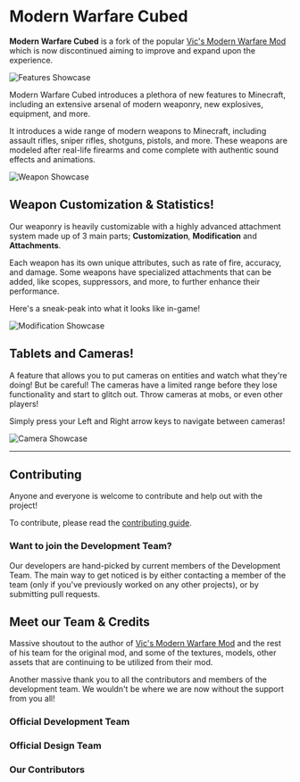 # Modern Warfare Cubed

**Modern Warfare Cubed** is a fork of the popular [Vic's Modern Warfare Mod](https://www.curseforge.com/minecraft/mc-mods/vics-modern-warfare-mod) which is now discontinued aiming to improve and expand upon the experience.

![Features Showcase](https://github.com/Cubed-Development/Modern-Warfare-Cubed/assets/82710983/f7049789-86c8-41a0-8d99-a8ed545f5659)

Modern Warfare Cubed introduces a plethora of new features to Minecraft, including an extensive arsenal of modern weaponry, new explosives, equipment, and more.

It introduces a wide range of modern weapons to Minecraft, including assault rifles, sniper rifles, shotguns, pistols, and more. 
These weapons are modeled after real-life firearms and come complete with authentic sound effects and animations.

![Weapon Showcase](https://raw.githubusercontent.com/Cubed-Development/Modern-Warfare-Cubed/main/assets/showcase/Weapon%20Showcase.gif)

## Weapon Customization & Statistics!

Our weaponry is heavily customizable with a highly advanced attachment system made up of 3 main parts; **Customization**, **Modification** and **Attachments**.

Each weapon has its own unique attributes, such as rate of fire, accuracy, and damage.
Some weapons have specialized attachments that can be added, like scopes, suppressors, and more, to further enhance their performance.

Here's a sneak-peak into what it looks like in-game!

![Modification Showcase](https://raw.githubusercontent.com/Cubed-Development/Modern-Warfare-Cubed/main/assets/showcase/Modification%20Showcase.gif)

## Tablets and Cameras!

A feature that allows you to put cameras on entities and watch what they're doing! But be careful! The cameras have a limited range before they lose functionality and start to glitch out. Throw cameras at mobs, or even other players!

Simply press your Left and Right arrow keys to navigate between cameras!

![Camera Showcase](https://raw.githubusercontent.com/Cubed-Development/Modern-Warfare-Cubed/main/assets/showcase/Camera%20Showcase.gif)

---

## Contributing

Anyone and everyone is welcome to contribute and help out with the project!

To contribute, please read the [contributing guide](https://github.com/Paneedah/Modern-Warfare-Cubed/blob/master/CONTRIBUTING.md).

### Want to join the Development Team?

Our developers are hand-picked by current members of the Development Team. 
The main way to get noticed is by either contacting a member of the team (only if you've previously worked on any other projects), or by submitting pull requests.

## Meet our Team & Credits

Massive shoutout to the author of [Vic's Modern Warfare Mod](https://www.curseforge.com/minecraft/mc-mods/vics-modern-warfare-mod) and the rest of his team for the original mod, and some of the textures, models, other assets that are continuing to be utilized from their mod.

Another massive thank you to all the contributors and members of the development team.
We wouldn't be where we are now without the support from you all!

### Official Development Team



### Official Design Team



### Our Contributors


